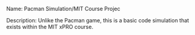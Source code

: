 Name: Pacman Simulation/MIT Course Projec



Description: Unlike the Pacman game, this is a basic code simulation that exists within the MIT xPRO course.
